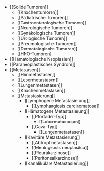 - [[Solide Tumoren]]
	- [[Knochentumoren]]
	- [[Pädiatrische Tumoren]]
	- [[Gastroenterologische Tumoren]]
	- [[Neurologische Tumoren]]
	- [[Gynäkologische Tumoren]]
	- [[Urologische Tumoren]]
	- [[Pneumologische Tumoren]]
	- [[Dermatologische Tumoren]]
	- [[HNO-Tumoren]]
- [[Hämatologische Neoplasien]]
- [[Paraneoplastisches Syndrom]]
- [[Metastasen]]
	- [[Hirnmetastasen]]
	- [[Lebermetastasen]]
	- [[Lungenmetastasen]]
	- [[Knochenmetastasen]]
	- [[Metastasierung]]
		- [[Lymphogene Metastasierung]]
			- [[Lymphangiosis carcinomatosa]]
		- [[Hämatogene Metastasierung]]
			- [[Pfortader-Typ]]
				- [[Lebermetastasen]]
			- [[Cava-Typ]]
				- [[Lungenmetastasen]]
		- [[Kavitäre Metastasierung]]
			- [[Abtropfmetastasen]]
			- [[Meningeosis neoplastica]]
			- [[Pleurakarzinose]]
			- [[Peritonealkarzinose]]
		- [[Kanalikuläre Metastasierung]]